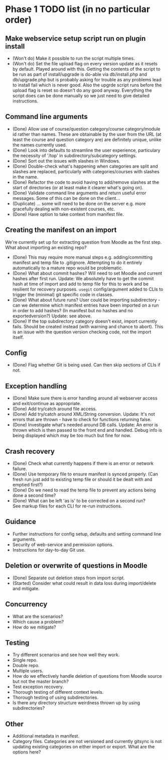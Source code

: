 # Phase 1 TODO list (in no particular order)

## Make webservice setup script run on plugin install
- (Won't do) Make it possible to run the script multiple times.
- (Won't do) Set the file upload flag on every version update as it resets by default.
Played around with this. Getting the contents of the script to be run as part of install/upgrade is do-able via db/install.php and db/upgrade.php but is probably asking for trouble as any problems lead to install fail which is never good. Also the upgrde script runs before the upload flag is reset so doesn't do any good anyway. Everything the script does can be done manually so we just need to give detailed instructions.

## Command line arguments
- (Done) Allow use of course/question category/course category/module id rather than names. These are obtainable by the user from the URL (at least the course and question category are) are definitely unique, unlike the names currently used.
- (Done) Look into defaults to streamline the user experience, particulary the necessity of '/top' in subdirectory/subcategory settings.
- (Done) Sort out the issues with slashes in Windows.
- (Done) Double-check what's happening when categories are split and slashes are replaced, particularly with categories/courses with slashes in the name.
- (Done) Refactor the code to avoid having to add/remove slashes at the start of directories (or at least make it clearer what's going on).
- (Done) Validate command line arguments and return useful error messages. Some of this can be done on the client...
- (Duplicate) ... some will need to be done on the server e.g. more gracefully dealing with non-existent courses, etc.
- (Done) Have option to take context from manifest file.

## Creating the manifest on an import
We're currently set up for extracting question from Moodle as the first step. What about importing an existing repo?
- (Done) This may require more manual steps e.g. adding/committing manifest and temp file to .gitignore. Attempting to do it entirely automatically to a mature repo would be problematic.
- (Done) What about commit hashes? Will need to set Moodle and current hashes after first run. Update: We absolutely have to get the commit hash at time of import and add to temp file for this to work and be resilient for recovery purposes. `usegit` config/argument added to CLIs to trigger the (minimal) git specific code in classes.
- (Done) What about future runs? User could be importing subdirectory - can we determine which manifest entries have been imported on a run in order to add hashes? (In manifest but no hashes and no exportedversion?) Update: see above.
- (Done) If the top subdirectory category doesn't exist, import currently fails. Should be created instead (with warning and chance to abort). This is an issue with the question version checking code, not the import itself.

## Config
- (Done) Flag whether Git is being used. Can then skip sections of CLIs if not.

## Exception handling
- (Done) Make sure there is error handling around all webserver access and exit/continue as appropriate.
- (Done) Add try/catch around file access.
- (Done) Add try/catch around XML/String conversion. Update: It's not errors that are thrown - have to check for functions returning false.
- (Done) Investigate what's needed around DB calls. Update: An error is thrown which is then passed to the front end and handled. Debug info is being displayed which may be too much but fine for now.

## Crash recovery
- (Done) Check what currently happens if there is an error or network failure.
- (Done) Use temporary file to ensure manifest is synced properly. (Can fresh run just add to existing temp file or should it be dealt with and emptied first?)
- (Done) Do we need to read the temp file to prevent any actions being done a second time?
- (Done) What can be left 'as is' to be corrected on a second run?  
See markup files for each CLI for re-run instructions.

## Guidance
- Further instructions for config setup, defaults and setting command line arguments.
- Security of web-service and permission options.
- Instructions for day-to-day Git use.

## Deletion or overwrite of questions in Moodle
- (Done) Separate out deletion steps from import script.
- (Started) Consider what could result in data loss during import/delete and mitigate.

## Concurrency
- What are the scenarios?
- Which cause a problem?
- How do we mitigate?

## Testing
- Try different scenarios and see how well they work.
 - Single repo.
 - Double repo.
 - Multiple users.
 - How do we effectively handle deletion of questions from Moodle source but not the master branch?
- Test exception recovery.
- Thorough testing of different context levels.
- Thorough testing of using subdirectories.
- Is there any directory structure weirdness thrown up by using subdirectories?

## Other
- Additional metadata in manifest.
- Category files. Categories are not versioned and currently gitsync is not updating existing categories on either import or export. What are the options here?